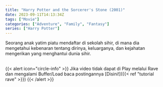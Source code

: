 ```yaml
---
title: "Harry Potter and the Sorcerer's Stone (2001)"
date: 2023-09-11T14:13:34Z
tags: ["Movie"]
categories: ["Adventure", "Family", "Fantasy"]
series: ["Harry Potter"]
---
```


Seorang anak yatim piatu mendaftar di sekolah sihir, di mana dia mengetahui kebenaran tentang dirinya, keluarganya, dan kejahatan mengerikan yang menghantui dunia sihir.

  <mux-player stream-type="on-demand"
  playback-id="TpyRvcdMNKJ02LgiUDa5GaKsyF3YwmHJpNE3Qlb8ASjY" metadata-video-title="mux-video" prefer-playback="mse" controls>
  </mux-player>
  
  
  <script src="https://cdn.jsdelivr.net/npm/@mux/mux-player"></script>
<!-- <video id="video-2" 
class="art-preview lazy video-js vjs-default-skin vjs-big-play-centered" 
controls preload="auto" 
width="640" 
height="240"
poster="https://www.themoviedb.org/t/p/original/cvNvWh3vpZHCCmuZ1g75H8iXuxi.jpg" 
data-setup='{ "example_option": true, "width": "auto", "height": "auto", "techOrder": ["html5","flash"] }' 
onseeked="true"> <source src="https://stream.mux.com/TpyRvcdMNKJ02LgiUDa5GaKsyF3YwmHJpNE3Qlb8ASjY.m3u8" type='video/mp4'> --> <!-- <source src="https://kp3d-my.sharepoint.com/personal/ryoo_kp3d_onmicrosoft_com/_layouts/15/download.aspx?share=EaAbsXW1q5xJu6h2qYE39CoBHd_VAiQHD7RhVT6pygRDXg" type='video/mp4'> -->
</video>
<br>
{{< alert icon="circle-info" >}}
Jika video tidak dapat di Play melalui Rave dan mengalami Buffer/Load baca postingannya [Disini!]({{< ref "tutorial rave" >}})
{{< /alert >}}